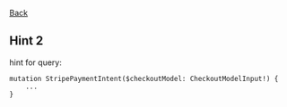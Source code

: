 [Back](task.md)

## Hint 2

hint for query:

```
mutation StripePaymentIntent($checkoutModel: CheckoutModelInput!) {
    ...
}
```
